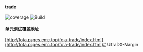 #### trade
![coverage](https://gitlab.emc.top/fota/fota-trade/badges/develop/coverage.svg)
![Build](https://gitlab.emc.top/fota/fota-trade/badges/develop/build.svg)


#### 单元测试覆盖地址
[http://fota.pages.emc.top/fota-trade/index.html](http://fota.pages.emc.top/fota-trade/index.html)# UltraDX-Margin
